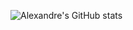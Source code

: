 ![Alexandre's GitHub stats](https://github-readme-stats.vercel.app/api?username=alexandre1805&count_private=true&show_icons=true&theme=onedark&include_all_commits=true)
